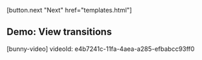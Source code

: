 
[button.next "Next" href="templates.html"]

## Demo: View transitions

[bunny-video]
  videoId: e4b7241c-11fa-4aea-a285-efbabcc93ff0



